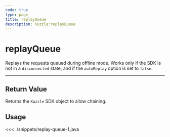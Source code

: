 ```yaml
---
code: true
type: page
title: replayQueue
description: Kuzzle:replayQueue
---
```


# replayQueue

Replays the requests queued during offline mode. Works only if the SDK is not in a `disconnected` state, and if the `autoReplay` option is set to `false`.

---

## Return Value

Returns the `Kuzzle` SDK object to allow chaining.

## Usage

<<< ./snippets/replay-queue-1.java
